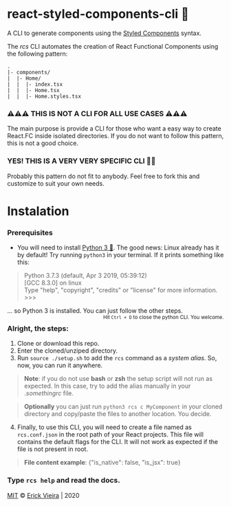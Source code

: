 # react-styled-components-cli 💅
A CLI to generate components using the [Styled Components](https://styled-components.com) syntax.

The *rcs* CLI automates the creation of React Functional Components using the following pattern:  
<pre><code>.
|- components/  
|  |- Home/
|  |  |- index.tsx  
|  |  |- Home.tsx  
|  |  |- Home.styles.tsx
</code></pre>

### ⚠️⚠️⚠️ THIS IS NOT A CLI FOR ALL USE CASES ⚠️⚠️⚠️
The main purpose is provide a CLI for those who want a easy way to create React.FC inside isolated directories. If you do not want to follow this pattern, this is not a good choice.  

### YES! THIS IS A VERY **VERY** SPECIFIC CLI 🤷‍♂
Probably this pattern do not fit to anybody. Feel free to fork this and customize to suit your own needs.

# Instalation
### Prerequisites
- You will need to install [Python 3 🐍](https://www.python.org/downloads/). The good news: Linux already has it by default! Try running `python3` in your terminal. If it prints something like this:
> Python 3.7.3 (default, Apr  3 2019, 05:39:12)   
[GCC 8.3.0] on linux  
Type "help", "copyright", "credits" or "license" for more information.  
\>>>  
  
... so Python 3 is installed. You can just follow the other steps.  
<small style="float: right;">Hit `Ctrl + D` to close the python CLI. You welcome.</small>  

### Alright, the steps:
1. Clone or download this repo.
2. Enter the cloned/unziped directory.
3. Run `source ./setup.sh` to add the `rcs` command as a _system alias_. So, now, you can run it anywhere.
> **Note**: if you do not use **bash** or **zsh** the setup script will not run as expected. In this case, try to add the alias manually in your ._somethingrc_ file.

> **Optionally** you can just run `python3 rcs c MyComponent` in your cloned directory and copy/paste the files to another location. You decide.
  
4. Finally, to use this CLI, you will need to create a file named as `rcs.conf.json` in the root path of your React projects. This file will contains the default flags for the CLI. It will not work as expected if the file is not present in root.
> **File content example**: {"is_native": false, "is_jsx": true}

### Type `rcs help` and read the docs.

[MIT](https://opensource.org/licenses/MIT) © [Erick Vieira](erickvieira.dev) | 2020
